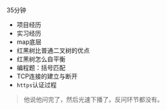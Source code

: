 35分钟

- 项目经历
- 实习经历
- map底层
- 红黑树比普通二叉树的优点
- 红黑树怎么自平衡
- 编程题：括号匹配
- TCP连接的建立与断开
- `https`认证过程

> 他说他问完了，然后光速下播了。反问环节都没有。

